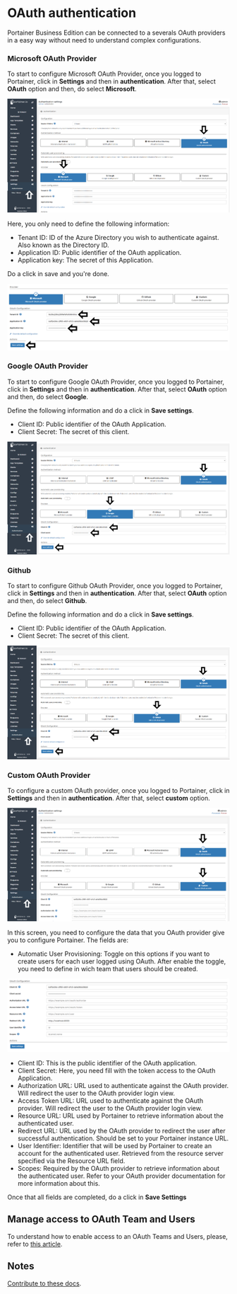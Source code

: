 # OAuth authentication

Portainer Business Edition can be connected to a severals OAuth providers in a easy way without need to understand complex configurations.

### Microsoft OAuth Provider

To start to configure Microsoft OAuth Provider, once you logged to Portainer, click in <b>Settings</b> and then in <b>authentication</b>. After that, select <b>OAuth</b> option and then, do select <b>Microsoft</b>.

![oauth](assets/microsoft1.png)

Here, you only need to define the following information: 

* Tenant ID: ID of the Azure Directory you wish to authenticate against. Also known as the Directory ID.
* Application ID: Public identifier of the OAuth application.
* Application key: The secret of this Application.

Do a click in save and you're done.

![oauth](assets/microsoft2.png)

### Google OAuth Provider

To start to configure Google OAuth Provider, once you logged to Portainer, click in <b>Settings</b> and then in <b>authentication</b>. After that, select <b>OAuth</b> option and then, do select <b>Google</b>.

Define the following information and do a click in <b>Save settings</b>.

* Client ID: Public identifier of the OAuth Application.
* Client Secret: The secret of this client.

![oauth](assets/google1.png)

### Github

To start to configure Github OAuth Provider, once you logged to Portainer, click in <b>Settings</b> and then in <b>authentication</b>. After that, select <b>OAuth</b> option and then, do select <b>Github</b>.

Define the following information and do a click in <b>Save settings</b>.

* Client ID: Public identifier of the OAuth Application.
* Client Secret: The secret of this client.

![oauth](assets/github.png)

### Custom OAuth Provider

To configure a custom OAuth provider, once you logged to Portainer, click in <b>Settings</b> and then in <b>authentication</b>. After that, select <b>custom</b> option.

![oauth](assets/custom.png)

In this screen, you need to configure the data that you OAuth provider give you to configure Portainer. The fields are:

* Automatic User Provisioning: Toggle on this options if you want to create users for each user logged using OAuth. After enable the toggle, you need to define in wich team that users should be created. 

![oauth](assets/custom2.png)

* Client ID: This is the public identifier of the OAuth application.
* Client Secret: Here, you need fill with the token access to the OAuth Application.
* Authorization URL: URL used to authenticate against the OAuth provider. Will redirect the user to the OAuth provider login view.
* Access Token URL: URL used to authenticate against the OAuth provider. Will redirect the user to the OAuth provider login view.
* Resource URL: URL used by Portainer to retrieve information about the authenticated user.
* Redirect URL: URL used by the OAuth provider to redirect the user after successful authentication. Should be set to your Portainer instance URL.
* User Identifier: Identifier that will be used by Portainer to create an account for the authenticated user. Retrieved from the resource server specified via the Resource URL field.
* Scopes: Required by the OAuth provider to retrieve information about the authenticated user. Refer to your OAuth provider documentation for more information about this.

Once that all fields are completed, do a click in <b>Save Settings</b>

## Manage access to OAuth Team and Users

To understand how to enable access to an OAuth Teams and Users, please, refer to [this article](/v2.0-be-be/endpoints/access).

## Notes

[Contribute to these docs](https://github.com/portainer/portainer-docs/blob/master/contributing.md).